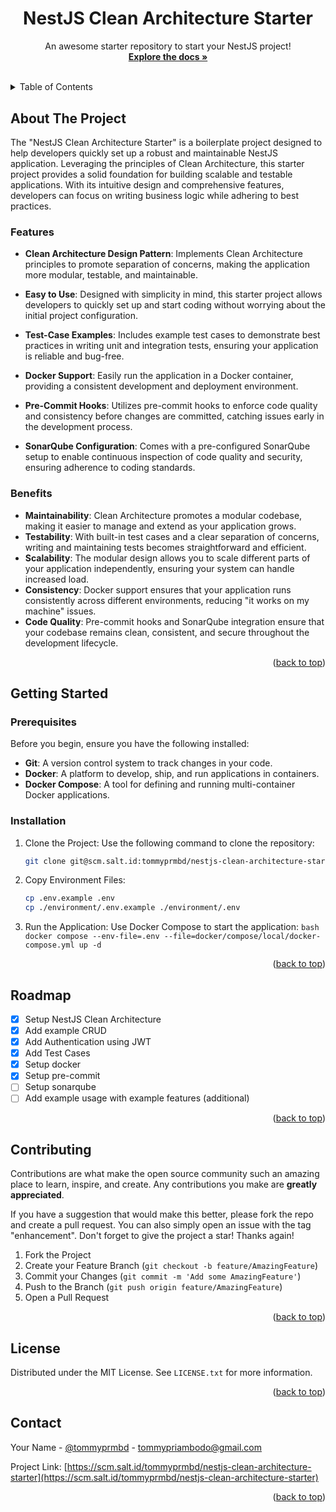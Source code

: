 # <!-- Improved compatibility of back to top link: See: https://github.com/othneildrew/Best-README-Template/pull/73 -->

<a id="readme-top"></a>

<!--
*** Thanks for checking out the Best-README-Template. If you have a suggestion
*** that would make this better, please fork the repo and create a pull request
*** or simply open an issue with the tag "enhancement".
*** Don't forget to give the project a star!
*** Thanks again! Now go create something AMAZING! :D
-->

<!-- PROJECT SHIELDS -->
<!--
*** I'm using markdown "reference style" links for readability.
*** Reference links are enclosed in brackets [ ] instead of parentheses ( ).
*** See the bottom of this document for the declaration of the reference variables
*** for contributors-url, forks-url, etc. This is an optional, concise syntax you may use.
*** https://www.markdownguide.org/basic-syntax/#reference-style-links
-->
<!-- [![Contributors][contributors-shield]][contributors-url]
[![Forks][forks-shield]][forks-url]
[![Stargazers][stars-shield]][stars-url]
[![Issues][issues-shield]][issues-url]
[![MIT License][license-shield]][license-url]
[![LinkedIn][linkedin-shield]][linkedin-url] -->

<!-- PROJECT LOGO -->
<br />
<div align="center">
  <h1 align="center">NestJS Clean Architecture Starter</h1>

  <p align="center">
    An awesome starter repository to start your NestJS project!
    <br />
    <a href="https://github.com/tommyprmbd/nestjs-clean-architecture"><strong>Explore the docs »</strong></a>
    <br />
    <br />
  </p>
</div>

<!-- TABLE OF CONTENTS -->
<details>
  <summary>Table of Contents</summary>
  <ol>
    <li>
      <a href="#about-the-project">About The Project</a>
    </li>
    <li>
      <a href="#getting-started">Getting Started</a>
      <ul>
        <li><a href="#prerequisites">Prerequisites</a></li>
        <li><a href="#installation">Installation</a></li>
      </ul>
    </li>
    <!-- <li><a href="#usage">Usage</a></li> -->
    <li><a href="#roadmap">Roadmap</a></li>
    <li><a href="#contributing">Contributing</a></li>
    <li><a href="#license">License</a></li>
    <li><a href="#contact">Contact</a></li>
    <!-- <li><a href="#acknowledgments">Acknowledgments</a></li> -->
  </ol>
</details>

<!-- ABOUT THE PROJECT -->

## About The Project

The "NestJS Clean Architecture Starter" is a boilerplate project designed to help developers quickly set up a robust and maintainable NestJS application. Leveraging the principles of Clean Architecture, this starter project provides a solid foundation for building scalable and testable applications. With its intuitive design and comprehensive features, developers can focus on writing business logic while adhering to best practices.

### Features

- **Clean Architecture Design Pattern**: Implements Clean Architecture principles to promote separation of concerns, making the application more modular, testable, and maintainable.

- **Easy to Use**: Designed with simplicity in mind, this starter project allows developers to quickly set up and start coding without worrying about the initial project configuration.

- **Test-Case Examples**: Includes example test cases to demonstrate best practices in writing unit and integration tests, ensuring your application is reliable and bug-free.

- **Docker Support**: Easily run the application in a Docker container, providing a consistent development and deployment environment.

- **Pre-Commit Hooks**: Utilizes pre-commit hooks to enforce code quality and consistency before changes are committed, catching issues early in the development process.

- **SonarQube Configuration**: Comes with a pre-configured SonarQube setup to enable continuous inspection of code quality and security, ensuring adherence to coding standards.

### Benefits

- **Maintainability**: Clean Architecture promotes a modular codebase, making it easier to manage and extend as your application grows.
- **Testability**: With built-in test cases and a clear separation of concerns, writing and maintaining tests becomes straightforward and efficient.
- **Scalability**: The modular design allows you to scale different parts of your application independently, ensuring your system can handle increased load.
- **Consistency**: Docker support ensures that your application runs consistently across different environments, reducing "it works on my machine" issues.
- **Code Quality**: Pre-commit hooks and SonarQube integration ensure that your codebase remains clean, consistent, and secure throughout the development lifecycle.

<p align="right">(<a href="#readme-top">back to top</a>)</p>

<!-- GETTING STARTED -->

## Getting Started

### Prerequisites

Before you begin, ensure you have the following installed:

- **Git**: A version control system to track changes in your code.
- **Docker**: A platform to develop, ship, and run applications in containers.
- **Docker Compose**: A tool for defining and running multi-container Docker applications.

### Installation

1. Clone the Project: Use the following command to clone the repository:
   ```bash
   git clone git@scm.salt.id:tommyprmbd/nestjs-clean-architecture-starter.git
   ```
2. Copy Environment Files:
   ```bash
   cp .env.example .env
   cp ./environment/.env.example ./environment/.env
   ```
3. Run the Application: Use Docker Compose to start the application:
`bash
    docker compose --env-file=.env --file=docker/compose/local/docker-compose.yml up -d
    `
<p align="right">(<a href="#readme-top">back to top</a>)</p>

<!-- ROADMAP -->

## Roadmap

- [x] Setup NestJS Clean Architecture
- [x] Add example CRUD
- [x] Add Authentication using JWT
- [x] Add Test Cases
- [x] Setup docker
- [x] Setup pre-commit
- [ ] Setup sonarqube
- [ ] Add example usage with example features (additional)

<p align="right">(<a href="#readme-top">back to top</a>)</p>

<!-- CONTRIBUTING -->

## Contributing

Contributions are what make the open source community such an amazing place to learn, inspire, and create. Any contributions you make are **greatly appreciated**.

If you have a suggestion that would make this better, please fork the repo and create a pull request. You can also simply open an issue with the tag "enhancement".
Don't forget to give the project a star! Thanks again!

1. Fork the Project
2. Create your Feature Branch (`git checkout -b feature/AmazingFeature`)
3. Commit your Changes (`git commit -m 'Add some AmazingFeature'`)
4. Push to the Branch (`git push origin feature/AmazingFeature`)
5. Open a Pull Request

<p align="right">(<a href="#readme-top">back to top</a>)</p>

<!-- LICENSE -->

## License

Distributed under the MIT License. See `LICENSE.txt` for more information.

<p align="right">(<a href="#readme-top">back to top</a>)</p>

<!-- CONTACT -->

## Contact

Your Name - [@tommyprmbd](https://instagram.com/tommyprmbd) - tommypriambodo@gmail.com

Project Link: [https://scm.salt.id/tommyprmbd/nestjs-clean-architecture-starter](https://scm.salt.id/tommyprmbd/nestjs-clean-architecture-starter)

<p align="right">(<a href="#readme-top">back to top</a>)</p>

<!-- MARKDOWN LINKS & IMAGES -->
<!-- https://www.markdownguide.org/basic-syntax/#reference-style-links -->

[contributors-shield]: https://img.shields.io/github/contributors/othneildrew/Best-README-Template.svg?style=for-the-badge
[contributors-url]: https://github.com/othneildrew/Best-README-Template/graphs/contributors
[forks-shield]: https://img.shields.io/github/forks/othneildrew/Best-README-Template.svg?style=for-the-badge
[forks-url]: https://github.com/othneildrew/Best-README-Template/network/members
[stars-shield]: https://img.shields.io/github/stars/othneildrew/Best-README-Template.svg?style=for-the-badge
[stars-url]: https://img.shields.io/github/stars/tommyprmbd/nestjs-clean-architecture
[issues-shield]: https://img.shields.io/github/issues/othneildrew/Best-README-Template.svg?style=for-the-badge
[issues-url]: https://github.com/othneildrew/Best-README-Template/issues
[license-shield]: https://img.shields.io/github/license/othneildrew/Best-README-Template.svg?style=for-the-badge
[license-url]: https://github.com/othneildrew/Best-README-Template/blob/master/LICENSE.txt
[linkedin-shield]: https://img.shields.io/badge/-LinkedIn-black.svg?style=for-the-badge&logo=linkedin&colorB=555
[linkedin-url]: https://linkedin.com/in/othneildrew
[product-screenshot]: images/screenshot.png
[Next.js]: https://img.shields.io/badge/next.js-000000?style=for-the-badge&logo=nextdotjs&logoColor=white
[Next-url]: https://nextjs.org/
[React.js]: https://img.shields.io/badge/React-20232A?style=for-the-badge&logo=react&logoColor=61DAFB
[React-url]: https://reactjs.org/
[Vue.js]: https://img.shields.io/badge/Vue.js-35495E?style=for-the-badge&logo=vuedotjs&logoColor=4FC08D
[Vue-url]: https://vuejs.org/
[Angular.io]: https://img.shields.io/badge/Angular-DD0031?style=for-the-badge&logo=angular&logoColor=white
[Angular-url]: https://angular.io/
[Svelte.dev]: https://img.shields.io/badge/Svelte-4A4A55?style=for-the-badge&logo=svelte&logoColor=FF3E00
[Svelte-url]: https://svelte.dev/
[Laravel.com]: https://img.shields.io/badge/Laravel-FF2D20?style=for-the-badge&logo=laravel&logoColor=white
[Laravel-url]: https://laravel.com
[Bootstrap.com]: https://img.shields.io/badge/Bootstrap-563D7C?style=for-the-badge&logo=bootstrap&logoColor=white
[Bootstrap-url]: https://getbootstrap.com
[JQuery.com]: https://img.shields.io/badge/jQuery-0769AD?style=for-the-badge&logo=jquery&logoColor=white
[JQuery-url]: https://jquery.com
